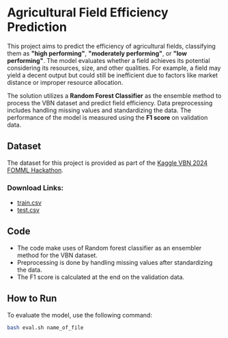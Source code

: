 # Agricultural Field Efficiency Prediction

This project aims to predict the efficiency of agricultural fields, classifying them as **"high performing"**, **"moderately performing"**, or **"low performing"**. The model evaluates whether a field achieves its potential considering its resources, size, and other qualities. For example, a field may yield a decent output but could still be inefficient due to factors like market distance or improper resource allocation.

The solution utilizes a **Random Forest Classifier** as the ensemble method to process the VBN dataset and predict field efficiency. Data preprocessing includes handling missing values and standardizing the data. The performance of the model is measured using the **F1 score** on validation data.

## Dataset

The dataset for this project is provided as part of the [Kaggle VBN 2024 FOMML Hackathon](https://www.kaggle.com/competitions/vnb-foml-2024-hackathon). 

### Download Links:
- [train.csv](https://www.kaggle.com/competitions/vnb-foml-2024-hackathon)
- [test.csv](https://www.kaggle.com/competitions/vnb-foml-2024-hackathon)

## Code 
- The code make uses of Random forest classifier as an ensembler method for the VBN dataset.
- Preprocessing is done by handling missing values after standardizing the data.
- The F1 score is calculated at the end on the validation data.
  
## How to Run

To evaluate the model, use the following command:

```bash
bash eval.sh name_of_file
